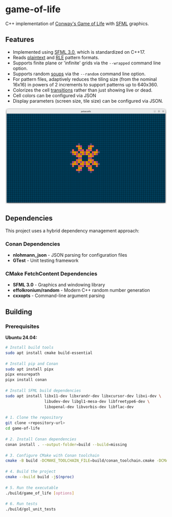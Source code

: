 # game-of-life
C++ implementation of [Conway's Game of Life](https://conwaylife.com/wiki/Conway%27s_Game_of_Life) with [SFML](https://www.sfml-dev.org/index.php) graphics.

## Features

- Implemented using [SFML 3.0](https://github.com/SFML/SFML), which is standardized on C++17.
- Reads [plaintext](https://conwaylife.com/wiki/Plaintext) and [RLE](https://conwaylife.com/wiki/Run_Length_Encoded) pattern formats.
- Supports finite plane or 'infinite' grids via the `--wrapped` command line option.
- Supports random [soups](https://conwaylife.com/wiki/Soup#Soup_search) via the `--random` command line option.
- For pattern files, adaptively reduces the tiling size (from the nominal 16x16) in powers of 2 increments to support patterns up to 640x360.
- Colorizes the cell [transitions](https://en.wikipedia.org/wiki/Conway%27s_Game_of_Life) rather than just showing live or dead.
- Cell colors can be configured via JSON
- Display parameters (screen size, tile size) can be configured via JSON.

![Colorized Pulsar pattern](pulsar.png "Colorized pulsar")

## Dependencies

This project uses a hybrid dependency management approach:

### Conan Dependencies
- **nlohmann_json** - JSON parsing for configuration files
- **GTest** - Unit testing framework

### CMake FetchContent Dependencies
- **SFML 3.0** - Graphics and windowing library
- **effolkronium/random** - Modern C++ random number generation
- **cxxopts** - Command-line argument parsing

## Building

### Prerequisites

**Ubuntu 24.04:**
```bash
# Install build tools
sudo apt install cmake build-essential

# Install pip and Conan
sudo apt install pipx
pipx ensurepath
pipx install conan

# Install SFML build dependencies
sudo apt install libx11-dev libxrandr-dev libxcursor-dev libxi-dev \
                 libudev-dev libgl1-mesa-dev libfreetype6-dev \
                 libopenal-dev libvorbis-dev libflac-dev

# 1. Clone the repository
git clone <repository-url>
cd game-of-life

# 2. Install Conan dependencies
conan install . --output-folder=build --build=missing

# 3. Configure CMake with Conan toolchain
cmake -B build -DCMAKE_TOOLCHAIN_FILE=build/conan_toolchain.cmake -DCMAKE_BUILD_TYPE=Release

# 4. Build the project
cmake --build build -j$(nproc)

# 5. Run the executable
./build/game_of_life [options]

# 6. Run tests
./build/gol_unit_tests
